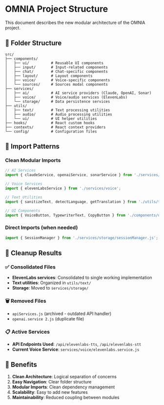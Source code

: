 # OMNIA Project Structure

This document describes the new modular architecture of the OMNIA project.

## 📁 Folder Structure

```
src/
├── components/
│   ├── ui/          # Reusable UI components
│   ├── input/       # Input-related components
│   ├── chat/        # Chat-specific components
│   ├── layout/      # Layout components
│   ├── voice/       # Voice-specific components
│   └── sources/     # Sources modal components
├── services/
│   ├── ai/          # AI service providers (Claude, OpenAI, Sonar)
│   ├── voice/       # Voice/audio services (ElevenLabs)
│   └── storage/     # Data persistence services
├── utils/
│   ├── text/        # Text processing utilities
│   ├── audio/       # Audio processing utilities
│   └── ui/          # UI helper utilities
├── hooks/           # React custom hooks
├── contexts/        # React context providers
└── config/          # Configuration files
```

## 🔄 Import Patterns

### Clean Modular Imports
```javascript
// AI Services
import { claudeService, openaiService, sonarService } from './services/ai';

// Voice Services
import { elevenLabsService } from './services/voice';

// Text Utilities
import { sanitizeText, detectLanguage, getTranslation } from './utils/text';

// UI Components
import { VoiceButton, TypewriterText, CopyButton } from './components/ui';
```

### Direct Imports (when needed)
```javascript
import { SessionManager } from './services/storage/sessionManager.js';
```

## 🧹 Cleanup Results

### ✅ Consolidated Files
- **ElevenLabs services**: Consolidated to single working implementation
- **Text utilities**: Organized in `utils/text/`
- **Storage**: Moved to `services/storage/`

### 🗑️ Removed Files
- `apiServices.js` (archived - outdated API handler)
- `openai.service 2.js` (duplicate file)

### 📋 Active Services
- **API Endpoints Used**: `/api/elevenlabs-tts`, `/api/elevenlabs-stt`
- **Current Voice Service**: `services/voice/elevenlabs.service.js`

## 🚀 Benefits

1. **Clean Architecture**: Logical separation of concerns
2. **Easy Navigation**: Clear folder structure
3. **Modular Imports**: Clean dependency management
4. **Scalability**: Easy to add new features
5. **Maintainability**: Reduced coupling between modules
